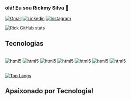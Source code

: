 ### olá! Eu sou Rickmy Silva 👋 
   

[![Gmail](https://img.shields.io/badge/Gmail-D14836?style=for-the-badge&logo=gmail&logoColor=white)](mailto:rickmycf@gmail.com)
[![Linkedin](https://img.shields.io/badge/LinkedIn-0077B5?style=for-the-badge&logo=linkedin&logoColor=white)](https://www.linkedin.com/in/rickmy-giliarde-06554427a/)
[![Instagram](https://img.shields.io/badge/Instagram-E4405F?style=for-the-badge&logo=instagram&logoColor=white)](https://www.instagram.com/ricckyz_/)

![Rick GitHub stats](https://github-readme-stats.vercel.app/api?username=RicksilvaRS&show_icons=true&theme=dracula)





## Tecnologias 
<div style="display: inline_block"><br/>
<img align="center" alt="html5" src="https://img.shields.io/badge/HTML5-E34F26?style=for-the-badge&logo=html5&logoColor=white" />
<img align="center" alt="html5" src="https://img.shields.io/badge/CSS3-1572B6?style=for-the-badge&logo=css3&logoColor=white" />
<img align="center" alt="html5" src=    "https://img.shields.io/badge/Java-ED8B00?style=for-the-badge&logo=openjdk&logoColor=white" />
<img align="center" alt="html5" src= "https://img.shields.io/badge/MySQL-00000F?style=for-the-badge&logo=mysql&logoColor=white" />
<img align="center" alt="html5" src="https://img.shields.io/badge/JavaScript-F7DF1E?style=for-the-badge&logo=javascript&logoColor=black" />
<img align="center" alt="html5" src="https://img.shields.io/badge/Node.js-43853D?style=for-the-badge&logo=node.js&logoColor=white" />
<img align="center" alt="html5" src="https://img.shields.io/badge/TypeScript-007ACC?style=for-the-badge&logo=typescript&logoColor=white" />
 

 </div> <br/>
 
[![Top Langs](https://github-readme-stats.vercel.app/api/top-langs/?username=RicksilvaRS)](https://github.com/anuraghazra/github-readme-stats)
 ## Apaixonado por Tecnologia!
 
